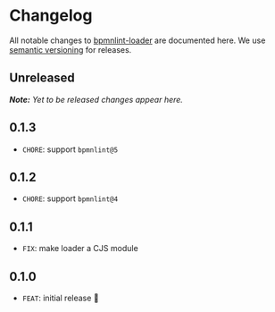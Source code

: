 # Changelog

All notable changes to [bpmnlint-loader](https://github.com/nikku/bpmnlint-loader) are documented here. We use [semantic versioning](http://semver.org/) for releases.

## Unreleased

___Note:__ Yet to be released changes appear here._

## 0.1.3

* `CHORE`: support `bpmnlint@5`

## 0.1.2

* `CHORE`: support `bpmnlint@4`

## 0.1.1

* `FIX`: make loader a CJS module

## 0.1.0

* `FEAT`: initial release :tada: